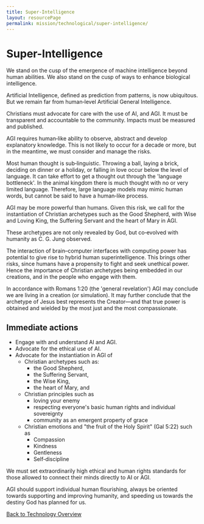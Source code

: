 ```yaml
---
title: Super-Intelligence
layout: resourcePage
permalink: mission/technological/super-intelligence/
---
```


# Super-Intelligence

We stand on the cusp of the emergence of machine intelligence beyond human abilities. We also stand on the cusp of ways to enhance biological intelligence.

Artificial Intelligence, defined as prediction from patterns, is now ubiquitous. But we remain far from human‑level Artificial General Intelligence.

Christians must advocate for care with the use of AI, and AGI. It must be transparent and accountable to the community. Impacts must be measured and published.

AGI requires human‑like ability to observe, abstract and develop explanatory knowledge. This is not likely to occur for a decade or more, but in the meantime, we must consider and manage the risks.

Most human thought is sub‑linguistic. Throwing a ball, laying a brick, deciding on dinner or a holiday, or falling in love occur below the level of language. It can take effort to get a thought out through the 'language bottleneck'. In the animal kingdom there is much thought with no or very limited language. Therefore, large language models may mimic human words, but cannot be said to have a human‑like process.

AGI may be more powerful than humans. Given this risk, we call for the instantiation of Christian archetypes such as the Good Shepherd, with Wise and Loving King, the Suffering Servant and the heart of Mary in AGI.

These archetypes are not only revealed by God, but co‑evolved with humanity as C. G. Jung observed.

The interaction of brain–computer interfaces with computing power has potential to give rise to hybrid human superintelligence. This brings other risks, since humans have a propensity to fight and seek unethical power. Hence the importance of Christian archetypes being embedded in our creations, and in the people who engage with them.

In accordance with Romans 1:20 (the 'general revelation') AGI may conclude we are living in a creation (or simulation). It may further conclude that the archetype of Jesus best represents the Creator—and that true power is obtained and wielded by the most just and the most compassionate.

## Immediate actions

- Engage with and understand AI and AGI.
- Advocate for the ethical use of AI.
- Advocate for the instantiation in AGI of
  - Christian archetypes such as:
    - the Good Shepherd,
    - the Suffering Servant,
    - the Wise King,
    - the heart of Mary, and
  - Christian principles such as
    - loving your enemy
    - respecting everyone's basic human rights and individual sovereignty
    - community as an emergent property of grace
  - Christian emotions and "the fruit of the Holy Spirit" (Gal 5:22) such as
    - Compassion
    - Kindness
    - Gentleness
    - Self‑discipline

We must set extraordinarily high ethical and human rights standards for those allowed to connect their minds directly to AI or AGI.

AGI should support individual human flourishing, always be oriented towards supporting and improving humanity, and speeding us towards the destiny God has planned for us.

[Back to Technology Overview](/mission/technological/)
